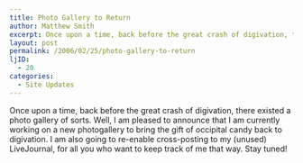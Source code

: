 ```yaml
---
title: Photo Gallery to Return
author: Matthew Smith
excerpt: Once upon a time, back before the great crash of digivation, there existed a photo gallery of sorts. Well, I am pleased to announce that I am currently working on a new photogallery to bring the gift of occipital candy back to digivation. I am also going to re-enable cross-posting to my (unused) LiveJournal, for all you who want to keep track of me that way. Stay tuned!
layout: post
permalink: /2006/02/25/photo-gallery-to-return
ljID:
  - 20
categories:
  - Site Updates
---
```

Once upon a time, back before the great crash of digivation, there existed a photo gallery of sorts. Well, I am pleased to announce that I am currently working on a new photogallery to bring the gift of occipital candy back to digivation. I am also going to re-enable cross-posting to my (unused) LiveJournal, for all you who want to keep track of me that way. Stay tuned!